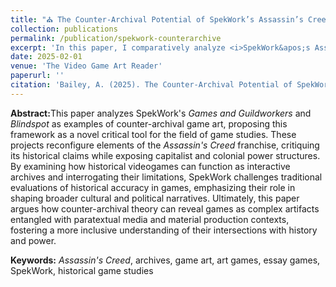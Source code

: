```yaml
---
title: "⛪ The Counter-Archival Potential of SpekWork’s Assassin’s Creed Art History (forthcoming)"
collection: publications
permalink: /publication/spekwork-counterarchive
excerpt: 'In this paper, I comparatively analyze <i>SpekWork&apos;s Assassin&apos;s Creed Art History</i> series of essayistic art games through the lens of historical game studies scholarship on interactive archives. I also work to introduce the theory of counter-archival art as a useful tool for the field of game studies to use when examining historically-focused art games and game art.'
date: 2025-02-01
venue: 'The Video Game Art Reader'
paperurl: ''
citation: 'Bailey, A. (2025). The Counter-Archival Potential of SpekWork’s <i>Assassin’s Creed Art History</i>. In <i>The Video Game Art Reader Volume 5</i>, the VGA Gallery and Amherst College Press.'
---
```


<b>Abstract:</b>This paper analyzes SpekWork's <i>Games and Guildworkers</i> and <i>Blindspot</i> as examples of counter-archival game art, proposing this framework as a novel critical tool for the field of game studies. These projects reconfigure elements of the <i>Assassin's Creed</i> franchise, critiquing its historical claims while exposing capitalist and colonial power structures. By examining how historical videogames can function as interactive archives and interrogating their limitations, SpekWork challenges traditional evaluations of historical accuracy in games, emphasizing their role in shaping broader cultural and political narratives. Ultimately, this paper argues how counter-archival theory can reveal games as complex artifacts entangled with paratextual media and material production contexts, fostering a more inclusive understanding of their intersections with history and power.

<b>Keywords:</b> <i>Assassin's Creed</i>, archives, game art, art games, essay games, SpekWork, historical game studies
